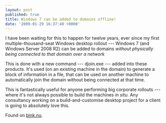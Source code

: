 ```yaml
---
layout: post
published: true
title: Windows 7 can be added to domains offline!
date: '2009-01-29 16:37:40 +0000'
---
```


I have been waiting for this to happen for twelve years, ever since my
first multiple-thousand-seat Windows desktop rollout --- Windows 7 (and
Windows Server 2008 R2) can be added to domains *without physically
being connected to that domain over a network*

This is done with a new command --- djoin.exe --- added into these products.
It's used (on an existing machine in the domain) to generate a block of
information in a file, that can be used on another machine to
automatically join the domain without being connected at that time.

This is fantastically useful for anyone performing big corporate
rollouts --- where it's not always possible to build the machines *in
situ.* Any consultancy working on a build-and-customise desktop project
for a client is going to absolutely love this.

Found on [bink.nu](http://bink.nu).
